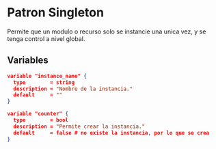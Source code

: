 # Patron Singleton

Permite que un modulo o recurso solo se instancie una unica vez, y se tenga control a nivel global.

## Variables

```json
variable "instance_name" {
  type        = string
  description = "Nombre de la instancia."
  default     = ""
}
```

```json
variable "counter" {
  type        = bool
  description = "Permite crear la instancia."
  default     = false # no existe la instancia, por lo que se crea
}
```

